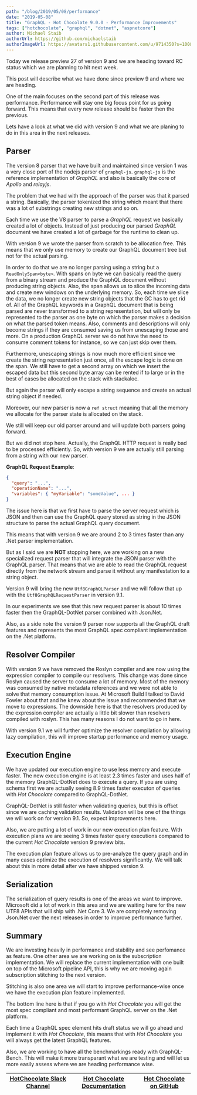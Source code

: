 ```yaml
---
path: "/blog/2019/05/08/performance"
date: "2019-05-08"
title: "GraphQL - Hot Chocolate 9.0.0 - Performance Improvements"
tags: ["hotchocolate", "graphql", "dotnet", "aspnetcore"]
author: Michael Staib
authorUrl: https://github.com/michaelstaib
authorImageUrl: https://avatars1.githubusercontent.com/u/9714350?s=100&v=4
---
```


Today we release preview 27 of version 9 and we are heading toward RC status which we are planning to hit next week.

This post will describe what we have done since preview 9 and where we are heading.

One of the main focuses on the second part of this release was performance. Performance will stay one big focus point for us going forward. This means that every new release should be faster then the previous.

Lets have a look at what we did with version 9 and what we are planing to do in this area in the next releases.

## Parser

The version 8 parser that we have built and maintained since version 1 was a very close port of the nodejs parser of `graphql-js`. `graphql-js` is the reference implementation of _GraphQL_ and also is basically the core of _Apollo_ and _relayjs_.

The problem that we had with the approach of the parser was that it parsed a string. Basically, the parser tokenized the string which meant that there was a lot of substrings creating new strings and so on.

Each time we use the V8 parser to parse a _GraphQL_ request we basically created a lot of objects. Instead of just producing our parsed _GraphQL_ document we have created a lot of garbage for the runtime to clean up.

With version 9 we wrote the parser from scratch to be allocation free. This means that we only use memory to create our GraphQL document tree but not for the actual parsing.

In order to do that we are no longer parsing using a string but a `ReadOnlySpan<byte>`. With spans on byte we can basically read the query from a binary stream and produce the GraphQL document without producing string objects. Also, the span allows us to slice the incoming data and create new windows on the underlying memory. So, each time we slice the data, we no longer create new string objects that the GC has to get rid of. All of the GraphQL keywords in a GraphQL document that is being parsed are never transformed to a string representation, but will only be represented to the parser as one byte on which the parser makes a decision on what the parsed token means. Also, comments and descriptions will only become strings if they are consumed saving us from unescaping those and more. On a production GraphQL server we do not have the need to consume comment tokens for instance, so we can just skip over them.

Furthermore, unescaping strings is now much more efficient since we create the string representation just once, all the escape logic is done on the span. We still have to get a second array on which we insert the escaped data but this second byte array can be rented if to large or in the best of cases be allocated on the stack with stackaloc.

But again the parser will only escape a string sequence and create an actual string object if needed.

Moreover, our new parser is now a `ref struct` meaning that all the memory we allocate for the parser state is allocated on the stack.

We still will keep our old parser around and will update both parsers going forward.

But we did not stop here. Actually, the GraphQL HTTP request is really bad to be processed efficiently. So, with version 9 we are actually still parsing from a string with our new parser.

**GraphQL Request Example**:

```json
{
  "query": "...",
  "operationName": "...",
  "variables": { "myVariable": "someValue", ... }
}
```

The issue here is that we first have to parse the server request which is JSON and then can use the GraphQL query stored as string in the JSON structure to parse the actual GraphQL query document.

This means that with version 9 we are around 2 to 3 times faster than any .Net parser implementation.

But as I said we are **NOT** stopping here, we are working on a new specialized request parser that will integrate the JSON parser with the GraphQL parser. That means that we are able to read the GraphQL request directly from the network stream and parse it without any manifestation to a string object.

Version 9 will bring the new `Utf8GraphQLParser` and we will follow that up with the `Utf8GraphQLRequestParser` in version 9.1.

In our experiments we see that this new request parser is about 10 times faster then the GraphQL-DotNet parser combined with Json.Net.

Also, as a side note the version 9 parser now supports all the GraphQL draft features and represents the most GraphQL spec compliant implementation on the .Net platform.

## Resolver Compiler

With version 9 we have removed the Roslyn compiler and are now using the expression compiler to compile our resolvers. This change was done since Roslyn caused the server to consume a lot of memory. Most of the memory was consumed by native metadata references and we were not able to solve that memory consumption issue. At Microsoft Build I talked to David Fowler about that and he knew about the issue and recommended that we move to expressions. The downside here is that the resolvers produced by the expression compiler are actually a little bit slower than resolvers compiled with roslyn. This has many reasons I do not want to go in here.

With version 9.1 we will further optimize the resolver compilation by allowing lazy compilation, this will improve startup performance and memory usage.

## Execution Engine

We have updated our execution engine to use less memory and execute faster. The new execution engine is at least 2.3 times faster and uses half of the memory GraphQL-DotNet does to execute a query. If you are using schema first we are actually seeing 8.9 times faster executon of queries with _Hot Chocolate_ compared to GraphQL-DotNet.

GraphQL-DotNet is still faster when validating queries, but this is offset since we are caching validation results. Validation will be one of the things we will work on for version 9.1. So, expect improvements here.

Also, we are putting a lot of work in our new execution plan feature. With execution plans we are seeing 3 times faster query executions compared to the current _Hot Chocolate_ version 9 preview bits.

The execution plan feature allows us to pre-analyze the query graph and in many cases optimize the execution of resolvers significantly. We will talk about this in more detail after we have shipped version 9.

## Serialization

The serialization of query results is one of the areas we want to improve. Microsoft did a lot of work in this area and we are waiting here for the new UTF8 APIs that will ship with .Net Core 3. We are completely removing Json.Net over the next releases in order to improve performance further.

## Summary

We are investing heavily in performance and stability and see perfomance as feature. One other area we are working on is the subscription implementation. We will replace the current implementation with one built on top of the Microsoft pipeline API, this is why we are moving again subscription stitching to the next version.

Stitching is also one area we will start to improve performance-wise once we have the execution plan feature implemented.

The bottom line here is that if you go with _Hot Chocolate_ you will get the most spec compliant and most performant GraphQL server on the .Net platform.

Each time a GraphQL spec element hits draft status we will go ahead and implement it with _Hot Chocolate_, this means that with _Hot Chocolate_ you will always get the latest GraphQL features.

Also, we are working to have all the benchmarkings ready with GraphQL-Bench. This will make it more transparant what we are testing and will let us more easily assess where we are heading performance wise.

| [HotChocolate Slack Channel](https://join.slack.com/t/hotchocolategraphql/shared_invite/enQtNTA4NjA0ODYwOTQ0LTBkZjNjZWIzMmNlZjQ5MDQyNDNjMmY3NzYzZjgyYTVmZDU2YjVmNDlhNjNlNTk2ZWRiYzIxMTkwYzA4ODA5Yzg) | [Hot Chocolate Documentation](https://hotchocolate.io) | [Hot Chocolate on GitHub](https://github.com/ChilliCream/hotchocolate) |
| ---------------------------------------------------------------------------------------------------------------------------------------------------------------------------------------------------- | ------------------------------------------------------ | ---------------------------------------------------------------------- |


[hot chocolate]: https://hotchocolate.io
[hot chocolate source code]: https://github.com/ChilliCream/hotchocolate
